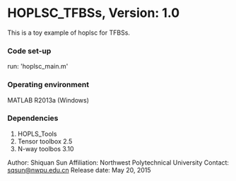 # HOPLSC_TFBSs, Version: 1.0
This is a toy example of hoplsc for TFBSs.

### Code set-up
run: 'hoplsc_main.m'

### Operating environment
MATLAB R2013a (Windows)

### Dependencies
1. HOPLS_Tools
2. Tensor toolbox 2.5
3. N-way toolbos 3.10


Author: Shiquan Sun
Affiliation: Northwest Polytechnical University
Contact: sqsun@nwpu.edu.cn
Release date: May 20, 2015
